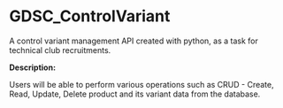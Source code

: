 # GDSC_ControlVariant

A control variant management API created with python, as a task for technical club recruitments.

**Description:**

Users will be able to perform various operations such as CRUD - Create, Read, Update, Delete product and its variant data from the database.
